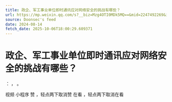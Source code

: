 ```yaml
---
title: 政企、军工事业单位即时通讯应对网络安全的挑战有哪些？
url: https://mp.weixin.qq.com/s?__biz=Mzg4OTI0MDk5MQ==&mid=2247492269&idx=1&sn=8d2dce5162b4d25c5e40042641a9ceea
source: Doonsec's feed
date: 2024-08-14
fetch_date: 2025-10-06T18:00:29.609371
---
```


# 政企、军工事业单位即时通讯应对网络安全的挑战有哪些？

：
，
。

视频
小程序
赞
，轻点两下取消赞
在看
，轻点两下取消在看